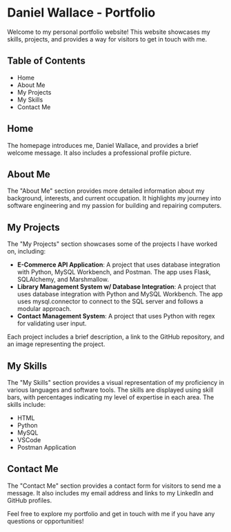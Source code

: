 # Daniel Wallace - Portfolio

Welcome to my personal portfolio website! This website showcases my skills, projects, and provides a way for visitors to get in touch with me.

## Table of Contents
- Home
- About Me
- My Projects
- My Skills
- Contact Me

## Home
The homepage introduces me, Daniel Wallace, and provides a brief welcome message. It also includes a professional profile picture.

## About Me
The "About Me" section provides more detailed information about my background, interests, and current occupation. It highlights my journey into software engineering and my passion for building and repairing computers.

## My Projects
The "My Projects" section showcases some of the projects I have worked on, including:
- **E-Commerce API Application**: A project that uses database integration with Python, MySQL Workbench, and Postman. The app uses Flask, SQLAlchemy, and Marshmallow.
- **Library Management System w/ Database Integration**: A project that uses database integration with Python and MySQL Workbench. The app uses mysql.connector to connect to the SQL server and follows a modular approach.
- **Contact Management System**: A project that uses Python with regex for validating user input.

Each project includes a brief description, a link to the GitHub repository, and an image representing the project.

## My Skills
The "My Skills" section provides a visual representation of my proficiency in various languages and software tools. The skills are displayed using skill bars, with percentages indicating my level of expertise in each area. The skills include:
- HTML
- Python
- MySQL
- VSCode
- Postman Application

## Contact Me
The "Contact Me" section provides a contact form for visitors to send me a message. It also includes my email address and links to my LinkedIn and GitHub profiles.

Feel free to explore my portfolio and get in touch with me if you have any questions or opportunities!